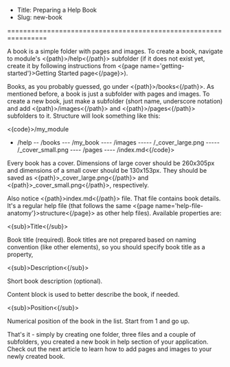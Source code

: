 * Title: Preparing a Help Book
* Slug: new-book

================================================================

A book is a simple folder with pages and images. To create a book, navigate to module's <{path}>/help<{/path}> subfolder (if it does not exist yet, create it by following instructions from <{page name='getting-started'}>Getting Started page<{/page}>).

Books, as you probably guessed, go under <{path}>/books<{/path}>. As mentioned before, a book is just a subfolder with pages and images. To create a new book, just make a subfolder (short name, underscore notation) and add <{path}>/images<{/path}> and <{path}>/pages<{/path}> subfolders to it. Structure will look something like this:

<{code}>/my_module
- /help
-- /books
--- /my_book
---- /images
----- /_cover_large.png
----- /_cover_small.png
---- /pages
---- /index.md<{/code}>

Every book has a cover. Dimensions of large cover should be 260x305px and dimensions of a small cover should be 130x153px. They should be saved as <{path}>_cover_large.png<{/path}> and <{path}>_cover_small.png<{/path}>, respectively.

Also notice <{path}>index.md<{/path}> file. That file contains book details. It's a regular help file (that follows the same <{page name='help-file-anatomy'}>structure<{/page}> as other help files). Available properties are:

<{sub}>Title<{/sub}>

Book title (required). Book titles are not prepared based on naming convention (like other elements), so you should specify book title as a property,

<{sub}>Description<{/sub}>

Short book description (optional).

Content block is used to better describe the book, if needed.

<{sub}>Position<{/sub}>

Numerical position of the book in the list. Start from 1 and go up.

That's it - simply by creating one folder, three files and a couple of subfolders, you created a new book in help section of your application. Check out the next article to learn how to add pages and images to your newly created book.